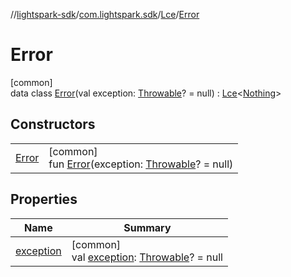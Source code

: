 //[lightspark-sdk](../../../../index.md)/[com.lightspark.sdk](../../index.md)/[Lce](../index.md)/[Error](index.md)

# Error

[common]\
data class [Error](index.md)(val exception: [Throwable](https://kotlinlang.org/api/latest/jvm/stdlib/kotlin/-throwable/index.html)? = null) : [Lce](../index.md)&lt;[Nothing](https://kotlinlang.org/api/latest/jvm/stdlib/kotlin/-nothing/index.html)&gt;

## Constructors

| | |
|---|---|
| [Error](-error.md) | [common]<br>fun [Error](-error.md)(exception: [Throwable](https://kotlinlang.org/api/latest/jvm/stdlib/kotlin/-throwable/index.html)? = null) |

## Properties

| Name | Summary |
|---|---|
| [exception](exception.md) | [common]<br>val [exception](exception.md): [Throwable](https://kotlinlang.org/api/latest/jvm/stdlib/kotlin/-throwable/index.html)? = null |
